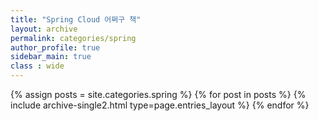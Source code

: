 ```yaml
---
title: "Spring Cloud 어쩌구 책"
layout: archive
permalink: categories/spring
author_profile: true
sidebar_main: true
class : wide
---
```

{% assign posts = site.categories.spring %}
{% for post in posts %} {% include archive-single2.html type=page.entries_layout %} {% endfor %}
